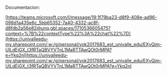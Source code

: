 Documentacion:

[https://teams.microsoft.com/l/message/19:1f79ba23-d8f9-408e-ad96-098d1a435e6c_5bb65352-7a40-4332-ac8f-d8fdb2a56e82@unq.gbl.spaces/1710536605475?context=%7B%22contextType%22%3A%22chat%22%7D](https://univalleedu-my.sharepoint.com/:w:/g/personal/vok2017683_est_univalle_edu/EXyQim-UlLdEjGX_t3fRTaQBVYVTnL1MaRTTAwQOt0rMPA?e=Ykq2nl)https://univalleedu-my.sharepoint.com/:w:/g/personal/vok2017683_est_univalle_edu/EXyQim-UlLdEjGX_t3fRTaQBVYVTnL1MaRTTAwQOt0rMPA?e=Ykq2nl
